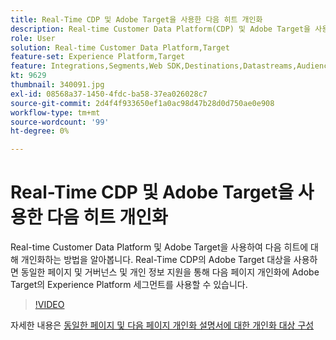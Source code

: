 ```yaml
---
title: Real-Time CDP 및 Adobe Target을 사용한 다음 히트 개인화
description: Real-time Customer Data Platform(CDP) 및 Adobe Target을 사용하여 다음 히트에 대해 개인화하는 방법을 알아봅니다.
role: User
solution: Real-time Customer Data Platform,Target
feature-set: Experience Platform,Target
feature: Integrations,Segments,Web SDK,Destinations,Datastreams,Audiences,Experience Targeting
kt: 9629
thumbnail: 340091.jpg
exl-id: 08568a37-1450-4fdc-ba58-37ea026028c7
source-git-commit: 2d4f4f933650ef1a0ac98d47b28d0d750ae0e908
workflow-type: tm+mt
source-wordcount: '99'
ht-degree: 0%

---
```


# Real-Time CDP 및 Adobe Target을 사용한 다음 히트 개인화

Real-time Customer Data Platform 및 Adobe Target을 사용하여 다음 히트에 대해 개인화하는 방법을 알아봅니다. Real-Time CDP의 Adobe Target 대상을 사용하면 동일한 페이지 및 거버넌스 및 개인 정보 지원을 통해 다음 페이지 개인화에 Adobe Target의 Experience Platform 세그먼트를 사용할 수 있습니다.

>[!VIDEO](https://video.tv.adobe.com/v/340091?quality=12&learn=on)

자세한 내용은 [동일한 페이지 및 다음 페이지 개인화 설명서에 대한 개인화 대상 구성](https://experienceleague.adobe.com/docs/experience-platform/destinations/ui/activate/configure-personalization-destinations.html)
